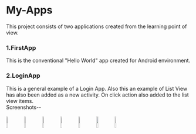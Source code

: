 # My-Apps
This project consists of two applications created from the learning point of view.
### 1.FirstApp
This is the conventional "Hello World" app created for Android environment.
### 2.LoginApp
This is a general example of a Login App.
Also this an example of List View has also been added as a new activity.
On click action also added to the list view items.
</br>
Screenshots--
</br></br>
<img src="https://cloud.githubusercontent.com/assets/16931460/12840162/ab3f1f6e-cc06-11e5-8c14-4e7a6501d446.JPG" width="9%"></img> <img src="https://cloud.githubusercontent.com/assets/16931460/12840164/af5e0e66-cc06-11e5-9f32-434cb31a986b.JPG" width="9%"></img> <img src="https://cloud.githubusercontent.com/assets/16931460/12840076/c7993fc4-cc05-11e5-84d3-8485297bf32e.JPG" width="9%"></img> <img src="https://cloud.githubusercontent.com/assets/16931460/12840077/ca8b36f6-cc05-11e5-9846-4ccfd811b3a8.png" width="9%"></img> <img src="https://cloud.githubusercontent.com/assets/16931460/12840081/cc562392-cc05-11e5-8831-51b31892197d.JPG" width="9%"></img> <img src="https://cloud.githubusercontent.com/assets/16931460/12840082/cdbd01b0-cc05-11e5-9f95-bd1d7d95ec65.JPG" width="9%"></img> <img src="https://cloud.githubusercontent.com/assets/16931460/12840085/d3fc23ee-cc05-11e5-8778-c5a2f7fc9af4.JPG" width="9%"></img> 

